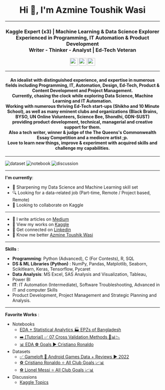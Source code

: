 <h1 align="center">Hi 👋, I'm Azmine Toushik Wasi</h1>

---
<h3 align="center">Kaggle Expert (x3) | Machine Learning & Data Science Explorer</br>
Experienced in Programming, IT Automation & Product Development</br>
Writer - Thinker - Analyst | Ed-Tech Veteran</h3>

<p align=center>
<a href="https://www.kaggle.com/azminetoushikwasi"><img height="25" src="https://img.shields.io/badge/Kaggle-profile-%2320beff"></a>
<a href="https://azminewasi.github.io"><img height="25" src="https://img.shields.io/badge/Personal-Website-%1020beff"></a>
<a href="https://medium.com/@azmine_wasi"><img height="25" src="https://img.shields.io/badge/Medium-Blogs-%1020beff"></a>
</p>

---
<h4 align="center">
An idealist with distinguished experience, and expertise in numerous fields including Programming, IT, Automation, Design, Ed-Tech, Product & Content Development and Project Management.</br>
<b>Currently, chasing the clock while exploring Data Science, Machine Learning and IT Automation.</b></br>
Working with numerous thriving Ed-Tech start-ups (Shikho and 10 Minute School), as well as many eminent clubs and organizations (Black Brains, BYSO, UN Online Volunteers, Science Bee, Shondhi, GDN-SUST) providing product development, technical, managerial and creative support for them.</br>
Also a tech writer, winner & judge of the The Queens's Commonwealth Essay Competition and a mediocre artist ;p.</br>
Love to learn new things, improve & experiment with acquired skills and challenge my capabilities.</br>
</h4>

---
![dataset](https://road-to-kaggle-grandmaster.vercel.app/api/badges/azminetoushikwasi/dataset/light)
![notebook](https://road-to-kaggle-grandmaster.vercel.app/api/badges/azminetoushikwasi/notebook/light)
![discussion](https://road-to-kaggle-grandmaster.vercel.app/api/badges/azminetoushikwasi/discussion/light)

---
**I'm currently**:
- 🌱 Sharpening my Data Science and Machine Learning skill set
- 🔍 Looking for a data-related job (Part-time, Remote / Project based, Remote)
- 👯 Looking to collaborate on Kaggle


---
- 📝 I write articles on [Medium](https://medium.com/@azmine_wasi)
- 📝 View my works on [Kaggle](https://www.kaggle.com/azminetoushikwasi)
- 📄 Get connected on [Linkedin](https://www.linkedin.com/in/azmine-toushik-wasi/)
- 📝 Know me better [Azmine Toushik Wasi](http://azminewasi.github.io/)

---
**Skills** :
- **Programming**: Python (Advanced), C (For Contests), R, SQL
- **DS & ML Libraries (Python)** : NumPy, Pandas, Matplotlib, Seaborn, Scikitlearn, Keras, Tensorflow, Pycaret
- **Data Analysis**: MS Excel, SAS Analysis and Visualization, Tableau, Power BI
- **IT**: IT Automation (Intermediate), Software Troubleshooting, Advanced in IT and computer Skills
- Product Development, Project Management and Strategic Planning and Analysis.

---
**Favorite Works** :
- Notebooks
  - [EDA + Statistical Analytics 🏭 EPZs of Bangladesh](https://www.kaggle.com/code/azminetoushikwasi/eda-statistical-analytics-epzs-of-bangladesh)
  - [➡️ [Tutorial] ✅ 07 Cross Validation Methods 📑📊📉](https://www.kaggle.com/code/azminetoushikwasi/tutorial-07-cross-validation-methods)
  - [📊 EDA ⚽ Goals ▶️ Cristiano Ronaldo](https://www.kaggle.com/code/azminetoushikwasi/extended-eda-goals-cristiano-ronaldo)
- Datasets
  - [✅ Gameloft 🎡 Android Games Data + Reviews ▶ 2022](https://www.kaggle.com/datasets/azminetoushikwasi/gameloft-android-games-collection-2022)
  - [⚽ Cristiano Ronaldo ⭐ All Club Goals 📈📊](https://www.kaggle.com/datasets/azminetoushikwasi/cr7-cristiano-ronaldo-all-club-goals-stats)
  - [⚽ Lionel Messi ⭐ All Club Goals 📈📊](https://www.kaggle.com/datasets/azminetoushikwasi/-lionel-messi-all-club-goals)
- Discussions
  - [Kaggle Topics](https://www.kaggle.com/azminetoushikwasi/discussion?sortBy=mostVotes&group=topics&page=1&pageSize=20)
